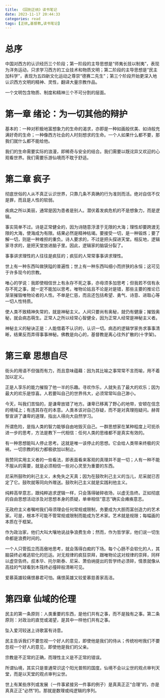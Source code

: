```yaml
---
title: 《回到正统》读书笔记
date: 2023-11-17 20:44:33
categories: read
tags: [正统,基督教,读书笔记]
---
```

# 总序
中国对西方的认识经历三个阶段；第一阶段的主导思想是“师夷长技以制夷”，表现为洋务运动，只求学习西方的工业技术和物质文明；第二阶段的主导思想是“民主加科学”，表现为五四新文化运动之尊崇“德赛二先生”；第三个阶段开始更深入地认识西方文明的精神、灵性，翻译大量宗教作品。

一个文明包含物质、制度和精神三个不可分割的层面。
<!-- more -->

# 第一章 绪论：为一切其他的辩护
基本的：一种对积极地富想象力的生命的渴求，亦即是一种如画般优美、如诗般充满好奇的生命；一种像西方社会的人时刻想求的生命。一个人如果什么都不要，那我们就什么都不能给他。

我们的生命需要实际的浪漫，即稀奇与安全的结合。我们需要以既诧异又欢迎的心观看世界。我们需要乐游仙境而不耽于舒适。

# 第二章 疯子
彻底世俗的人从不真正认识世界，只靠几条不真确的行为准则而活。绝对自信不仅是罪，而且是人性的软弱。

疾病之所以美丽，通常是因为患者是别人。潜伏着发疯危机的不是想象力，而是逻辑。

事实简单不过。诗是正常健全的，因为诗随意浮漾于无限的大海；理性却要跨渡无限的大海，使海成为有限。结果必然是精神枯竭。要接受一切，是一种锻炼；要了解一切，则是一种难担的重负。诗人要求的，不过是把头探进天堂。相反地，逻辑家寻求的，是把天堂放进脑子里。因此，逻辑家的脑袋分裂了。

事事讲求理性的人往往是疯狂的；疯狂的人常常事事讲求理性。

世上有一种东西叫做狭隘的普遍性；世上有一种东西叫细小而挤狭的永恒；这可见于许多现今的宗教。

唯心的学说：我即使相信世上有永存不死之事，亦毋须多加思考；但我若不信有永存不死之事，就一定不能加以思考。唯物论姑且不论是对是错，那些主要的推论已渐渐摧毁唯物论者的人性。不单是仁慈，而且还包括希望、勇气、诗意、进取心等一切人性特质。

使人类不致精神失常的，就是神秘主义。人间只要尚有奥秘，就仍有健康；摧毁奥秘，就会病态萌生。正常人之所以经常心智健全，因为正常人经常是神秘主义者。

神秘主义的秘诀正是：人能借着不认识的，认识一切。病态的逻辑学家务求事事清晰，结果反而弄得事事神秘。佛教是向心的，基督教是离心往外扩散的(十字架)。

# 第三章 思想自尽
街头的用语不但强而有力，而且意味蕴藉：因为其比喻之事常常不言而喻，用不着加以定义。

正是人享乐的能力摧毁了他一半的乐趣。寻欢作乐，人就失去了最大的欢乐；因为最大的欢乐是惊喜。人若要叫自己的世界伟大，必须常常叫自己渺小。

今天，叫我们苦恼的，是谦卑放错了地方。谦卑已移离了野心的地带，安顿在信念的境域上；有违其存在的本意。人类本该对自己存疑，而不是对真理抱疑问。赫胥黎宣讲了谦卑的道理，指出人得向大自然学习。

所谓危险，是指人类的智力能够自由地毁灭自己。一群思想家在某种程度上可扼杀进一步的思考，方法是教下一代相信：任何人类的思维都不是真实有效的。

有一种思想能叫人停止思考。这就是唯一该停止的思想。它会给人类带来终极的灾祸，一切宗教的权力都极欲加以制止。

我赞同实用主义者的一些看法，即表面看来客观的真理并不是一切；人有一种不能不服从的需要，就是必须相信一些对心灵至为重要的东西。

尼采所鼓吹的利己主义，未免失之天真；因为在鼓吹利己主义的当儿，尼采就已否定了它。鼓吹就等同向外赠送。鼓吹利己主义就是实践利他主义。

纯粹高举意志，跟纯粹追求逻辑一样，只会落得破碎收场，以虚无告终。正如彻底的自由思想活动涉及对思想本身的质疑，单单相信“意志”确实会瘫痪意志。

无政府主义者嘱咐我们毋须理会任何常规或限制，务要成为大胆而富创造力的艺术家。可是，根本不可能不管常规或限制而能成为艺术家。艺术就是规限；每幅画的本质在于框架。

作为政治家，他们大叫大嚷地说战争浪费生命；然而，作为哲学家，他们说一切生命都是浪费时间的。

一个人只管孤立而高傲地思考，就会落得白痴的下场。每个心肠不会软化的人，其脑袋终必难逃软化的厄运。对无规律的疯狂崇拜，跟唯物论这对规律的崇拜，同样以虚空告终。叔本华、托尔斯泰、尼采、萧伯纳提出的哲学终必溃碎，情景就像从高挂的气球看到木筏终必撞碎般清晰可见。

爱慕英雄较痛恨暴君可怕。痛恨英雄又较爱慕慈善家高洁。

# 第四章 仙域的伦理
民主的第一条原则：人类重要的东西，是他们共有之事，而不是独有之事。第二条原则：对政治的直觉或渴望，是其中一样他们共有之事。

坠入爱河较迷上诗歌富有诗意。

民主告诉我们不要忽视一个好人的意见，即使他是我们的侍从；传统吩咐我们不要忽视一个好人的意见，即使他是我们的父亲。

宗教是不正常的正确，而理性主义是不正常的错误。

所谓仙境，其实只是普通常识这个阳光普照的国度。仙境不会以尘世的观点审判天堂，而是以天堂的观点审判尘世。

世上有某些序列或发展（一件事紧接另一件事的例子）是真真正正“合理”的，亦是真真正正“必然”的。那就是数理或纯逻辑的序列。

